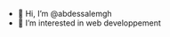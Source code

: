 - 👋 Hi, I’m @abdessalemgh
- 👀 I’m interested in web developpement

<!---
abdessalemgh/abdessalemgh is a ✨ special ✨ repository because its `README.md` (this file) appears on your GitHub profile.
You can click the Preview link to take a look at your changes.
--->
